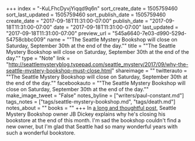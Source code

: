 +++
index = "-KuLFhcDyvjYiqqd9q6n"
sort_create_date = 1505759460
sort_last_updated = 1505759460
sort_publish_date = 1505759460
create_date = "2017-09-18T11:31:00-07:00"
publish_date = "2017-09-18T11:31:00-07:00"
date = "2017-09-18T11:31:00-07:00"
last_updated = "2017-09-18T11:31:00-07:00"
preview_url = "545a6640-7e03-d990-529d-54758cbbc009"
name = "\"The Seattle Mystery Bookshop will close on Saturday, September 30th at the end of the day.\""
title = "\"The Seattle Mystery Bookshop will close on Saturday, September 30th at the end of the day.\""
type = "Note"
link = "http://seattlemysteryblog.typepad.com/seattle_mystery/2017/09/why-the-seattle-mystery-bookshop-must-close.html"
shareimage = ""
twitterauto = "\"The Seattle Mystery Bookshop will close on Saturday, September 30th at the end of the day.\""
facebookauto = "\"The Seattle Mystery Bookshop will close on Saturday, September 30th at the end of the day.\""
make_image_tweet = "False"
notes_byline = ["writers/paul-constant.md"]
tags_notes = ["tags/seattle-mystery-bookshop.md", "tags/death.md"]
notes_about = ""
books = ""
+++
In [a long and thoughtful post](http://seattlemysteryblog.typepad.com/seattle_mystery/2017/09/why-the-seattle-mystery-bookshop-must-close.html), Seattle Mystery Bookshop owner JB Dickey explains why he's closing his bookstore at the end of this month. I'm sad the bookshop couldn't find a new owner, but I'm glad that Seattle had so many wonderful years with such a wonderful bookstore.